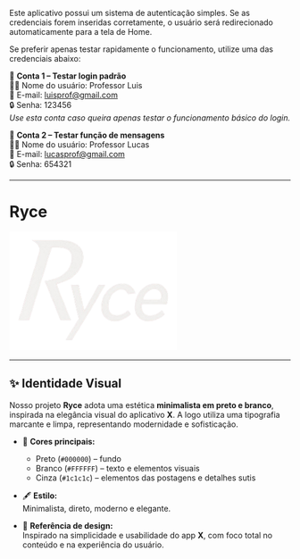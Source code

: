 Este aplicativo possui um sistema de autenticação simples. Se as credenciais forem inseridas corretamente, o usuário será redirecionado automaticamente para a tela de Home.

Se preferir apenas testar rapidamente o funcionamento, utilize uma das credenciais abaixo:

👤 **Conta 1 – Testar login padrão**  
👨‍🏫 Nome do usuário: Professor Luis  
📧 E-mail: luisprof@gmail.com  
🔒 Senha: 123456  
*Use esta conta caso queira apenas testar o funcionamento básico do login.*

💬 **Conta 2 – Testar função de mensagens**  
👨‍🏫 Nome do usuário: Professor Lucas  
📧 E-mail: lucasprof@gmail.com  
🔒 Senha: 654321  

---

# Ryce

<img src="https://raw.githubusercontent.com/YagoRGM/Ryce/master/assets/logo.png" alt="Logo Ryce" width="300"/>





---

## ✨ Identidade Visual

Nosso projeto **Ryce** adota uma estética **minimalista em preto e branco**, inspirada na elegância visual do aplicativo **X**. A logo utiliza uma tipografia marcante e limpa, representando modernidade e sofisticação.

- 🎨 **Cores principais:**  
  - Preto (`#000000`) – fundo  
  - Branco (`#FFFFFF`) – texto e elementos visuais  
  - Cinza (`#1c1c1c`) – elementos das postagens e detalhes sutis


- 🖋️ **Estilo:**  
  Minimalista, direto, moderno e elegante.

- 📱 **Referência de design:**  
  Inspirado na simplicidade e usabilidade do app **X**, com foco total no conteúdo e na experiência do usuário.
